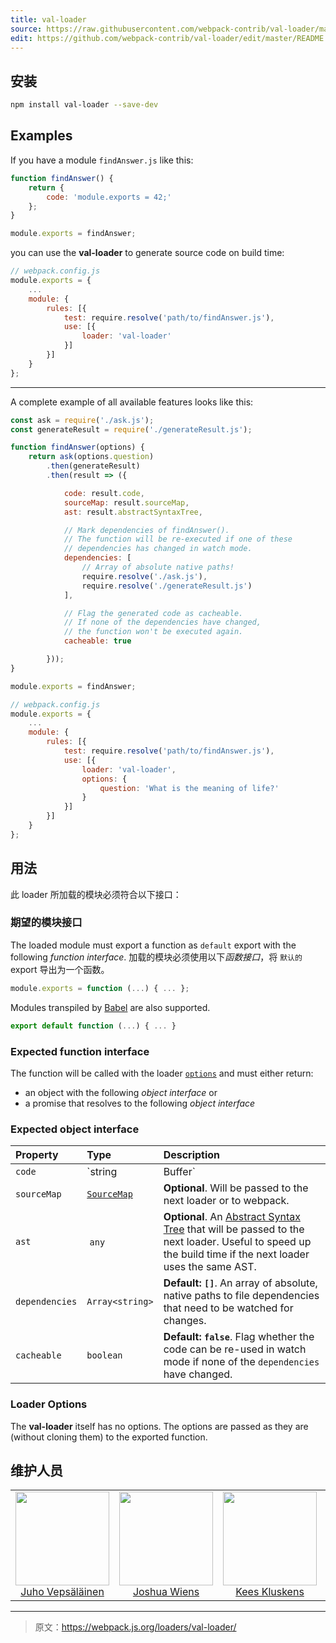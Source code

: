 ```yaml
---
title: val-loader
source: https://raw.githubusercontent.com/webpack-contrib/val-loader/master/README.md
edit: https://github.com/webpack-contrib/val-loader/edit/master/README.md
---
```

## 安装

```bash
npm install val-loader --save-dev
```

## Examples

If you have a module `findAnswer.js` like this:

```js
function findAnswer() {
    return {
        code: 'module.exports = 42;'
    };
}

module.exports = findAnswer;
```

you can use the **val-loader** to generate source code on build time:

```js
// webpack.config.js
module.exports = {
    ...
    module: {
        rules: [{
            test: require.resolve('path/to/findAnswer.js'),
            use: [{
                loader: 'val-loader'
            }]
        }]
    }
};
```

---

A complete example of all available features looks like this:

```js
const ask = require('./ask.js');
const generateResult = require('./generateResult.js');

function findAnswer(options) {
    return ask(options.question)
        .then(generateResult)
        .then(result => ({

            code: result.code,
            sourceMap: result.sourceMap,
            ast: result.abstractSyntaxTree,

            // Mark dependencies of findAnswer().
            // The function will be re-executed if one of these
            // dependencies has changed in watch mode.
            dependencies: [
                // Array of absolute native paths!
                require.resolve('./ask.js'),
                require.resolve('./generateResult.js')
            ],

            // Flag the generated code as cacheable.
            // If none of the dependencies have changed,
            // the function won't be executed again.
            cacheable: true

        }));
}

module.exports = findAnswer;
```

```js
// webpack.config.js
module.exports = {
    ...
    module: {
        rules: [{
            test: require.resolve('path/to/findAnswer.js'),
            use: [{
                loader: 'val-loader',
                options: {
                    question: 'What is the meaning of life?'
                }
            }]
        }]
    }
};
```

## 用法

此 loader 所加载的模块必须符合以下接口：

### 期望的模块接口

The loaded module must export a function as `default` export with the following *function interface*.
加载的模块必须使用以下*函数接口*，将 `默认的` export 导出为一个函数。

```js
module.exports = function (...) { ... };
```

Modules transpiled by [Babel](https://babeljs.io/) are also supported.

```js
export default function (...) { ... }
```

### Expected function interface

The function will be called with the loader [`options`](https://webpack.js.org/configuration/module/#useentry) and must either return:

- an object with the following *object interface* or
- a promise that resolves to the following *object interface*

### Expected object interface

Property | Type | Description
:--------|:-----|:-----------
`code`   | `string|Buffer` | **Required**. The code that is passed to the next loader or to webpack.
`sourceMap` | [`SourceMap`](https://docs.google.com/document/d/1U1RGAehQwRypUTovF1KRlpiOFze0b-_2gc6fAH0KY0k/edit) | **Optional**. Will be passed to the next loader or to webpack.
`ast` | `any` | **Optional**. An [Abstract Syntax Tree](https://en.wikipedia.org/wiki/Abstract_syntax_tree) that will be passed to the next loader. Useful to speed up the build time if the next loader uses the same AST.
`dependencies` | `Array<string>` | **Default: `[]`**. An array of absolute, native paths to file dependencies that need to be watched for changes.
`cacheable` | `boolean` | **Default: `false`**. Flag whether the code can be re-used in watch mode if none of the `dependencies` have changed.

### Loader Options

The **val-loader** itself has no options. The options are passed as they are (without cloning them) to the exported function.

## 维护人员

<table>
  <tbody>
    <tr>
      <td align="center">
        <img width="150" height="150"
        src="https://avatars3.githubusercontent.com/u/166921?v=3&s=150">
        </br>
        <a href="https://github.com/bebraw">Juho Vepsäläinen</a>
      </td>
      <td align="center">
        <img width="150" height="150"
        src="https://avatars2.githubusercontent.com/u/8420490?v=3&s=150">
        </br>
        <a href="https://github.com/d3viant0ne">Joshua Wiens</a>
      </td>
      <td align="center">
        <img width="150" height="150"
        src="https://avatars3.githubusercontent.com/u/533616?v=3&s=150">
        </br>
        <a href="https://github.com/SpaceK33z">Kees Kluskens</a>
      </td>
      <td align="center">
        <img width="150" height="150"
        src="https://avatars3.githubusercontent.com/u/781746?v=3&s=150">
        </br>
        <a href="https://github.com/jhnns">Johannes Ewald</a>
      </td>
    </tr>
  <tbody>
</table>


[npm]: https://img.shields.io/npm/v/val-loader.svg
[npm-stats]: https://img.shields.io/npm/dm/val-loader.svg
[npm-url]: https://npmjs.com/package/val-loader

[node]: https://img.shields.io/node/v/val-loader.svg
[node-url]: https://nodejs.org

[deps]: https://david-dm.org/webpack-contrib/val-loader.svg
[deps-url]: https://david-dm.org/webpack-contrib/val-loader

[travis]: http://img.shields.io/travis/webpack-contrib/val-loader.svg
[travis-url]: https://travis-ci.org/webpack-contrib/val-loader

[appveyor-url]: https://ci.appveyor.com/project/jhnns/val-loader/branch/master
[appveyor]: https://ci.appveyor.com/api/projects/status/github/webpack-contrib/val-loader?svg=true

[cover]: https://codecov.io/gh/webpack-contrib/val-loader/branch/master/graph/badge.svg
[cover-url]: https://codecov.io/gh/webpack-contrib/val-loader

[chat]: https://badges.gitter.im/webpack-contrib/webpack.svg
[chat-url]: https://gitter.im/webpack-contrib/webpack

***

> 原文：https://webpack.js.org/loaders/val-loader/
